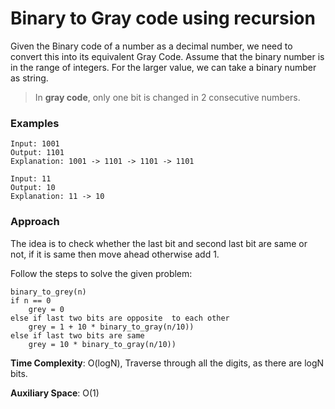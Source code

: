 <div aligne="justify">

# Binary to Gray code using recursion

Given the Binary code of a number as a decimal number, we need to convert this into its equivalent Gray Code. Assume that the binary number is in the range of integers. For the larger value, we can take a binary number as string.

> In __gray code__, only one bit is changed in 2 consecutive numbers. 

### Examples

```
Input: 1001 
Output: 1101
Explanation: 1001 -> 1101 -> 1101 -> 1101

Input: 11
Output: 10
Explanation: 11 -> 10
```

### Approach

The idea is to check whether the last bit and second last bit are same or not, if it is same then move ahead otherwise add 1.

Follow the steps to solve the given problem:

```
binary_to_grey(n)
if n == 0
    grey = 0
else if last two bits are opposite  to each other
    grey = 1 + 10 * binary_to_gray(n/10))
else if last two bits are same
    grey = 10 * binary_to_gray(n/10))
```

__Time Complexity__: O(logN), Traverse through all the digits, as there are logN bits.

__Auxiliary Space__: O(1)

</div>